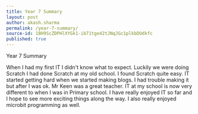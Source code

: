 ```yaml
---
title: Year 7 Summary
layout: post
author: akash.sharma
permalink: /year-7-summary/
source-id: 18H9ScZDPHlXYGk1-ib71tge42tJNqJGc1plkbDUdkfc
published: true
---
```

Year 7 Summary

When I had my first IT I didn't know what to expect. Luckily we were doing Scratch I had done Scratch at my old school. I found Scratch quite easy. IT started getting hard when we started making blogs. I had trouble making it but after I was ok. Mr Keen was a great teacher. IT at my school is now very different to when I was in Primary school. I have really enjoyed IT so far and I hope to see more exciting things along the way. I also really enjoyed microbit programming as well.

